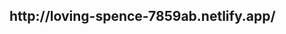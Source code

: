 <htmtl lang= "pt-br">
  <head>
    
<h2> http://loving-spence-7859ab.netlify.app/ <h2>
 
  </head>
        </html>
                  
